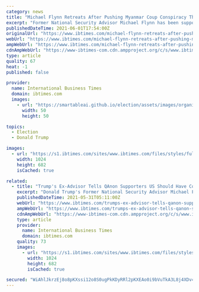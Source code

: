 ```yaml
---
category: news
title: "Michael Flynn Retreats After Pushing Myanmar Coup Conspiracy Theory To Reinstate Trump"
excerpt: "Former National Security Advisor Michael Flynn has been supporting a Myanmar-style coup conspiracy theory to get Trump back in the White House."
publishedDateTime: 2021-06-01T17:54:00Z
originalUrl: "https://www.ibtimes.com/michael-flynn-retreats-after-pushing-myanmar-coup-conspiracy-theory-reinstate-trump-3214451"
webUrl: "https://www.ibtimes.com/michael-flynn-retreats-after-pushing-myanmar-coup-conspiracy-theory-reinstate-trump-3214451"
ampWebUrl: "https://www.ibtimes.com/michael-flynn-retreats-after-pushing-myanmar-coup-conspiracy-theory-reinstate-trump-3214451?amp=1"
cdnAmpWebUrl: "https://www-ibtimes-com.cdn.ampproject.org/c/s/www.ibtimes.com/michael-flynn-retreats-after-pushing-myanmar-coup-conspiracy-theory-reinstate-trump-3214451?amp=1"
type: article
quality: 67
heat: -1
published: false

provider:
  name: International Business Times
  domain: ibtimes.com
  images:
    - url: "https://smartableai.github.io/election/assets/images/organizations/ibtimes.com-50x50.jpg"
      width: 50
      height: 50

topics:
  - Election
  - Donald Trump

images:
  - url: "https://s1.ibtimes.com/sites/www.ibtimes.com/files/styles/full/public/2020/12/20/general-michael-flynn-president-donald-trump-s-former.jpg"
    width: 1024
    height: 682
    isCached: true

related:
  - title: "Trump's Ex-Advisor Tells QAnon Supporters US Should Have Coup Like Myanmar"
    excerpt: "Donald Trump's Former National Security Advisor Michael Flynn told QAnon supporters over the weekend that the United States should have a coup like the one in Myanmar. A video shared on Twitter showed Flynn,"
    publishedDateTime: 2021-05-31T05:11:00Z
    webUrl: "https://www.ibtimes.com/trumps-ex-advisor-tells-qanon-supporters-us-should-have-coup-myanmar-3212873"
    ampWebUrl: "https://www.ibtimes.com/trumps-ex-advisor-tells-qanon-supporters-us-should-have-coup-myanmar-3212873?amp=1"
    cdnAmpWebUrl: "https://www-ibtimes-com.cdn.ampproject.org/c/s/www.ibtimes.com/trumps-ex-advisor-tells-qanon-supporters-us-should-have-coup-myanmar-3212873?amp=1"
    type: article
    provider:
      name: International Business Times
      domain: ibtimes.com
    quality: 73
    images:
      - url: "https://s1.ibtimes.com/sites/www.ibtimes.com/files/styles/full/public/2021/05/26/total-suspended-cash-payments-linked-to-gas-pipeline-AFP_9AT73Q.jpg"
        width: 1024
        height: 682
        isCached: true

secured: "WiAhlJkrzEj8o8pKXssi12o8S0ugPkKDyRRl2pKXEAo0i9bVuTkA3L8j4XDv4bLLDcklZilb0zrAUtqnf8GQTgpX3sdTvckFNYBFDEbPXxExcjnMtutI64OW6eDfdkzQw768AQFL8/VX8lSD7IkIPIlIW00nlNp6Cz0DyHCQ0saikX6iChCIto5sVi+PQiE8/65DHqL0VjB/oUq1neizxz6j8B/m0qTEGUqfciuzomkDdPmDzTbAXS2eXjOHvZe43fSmMyWi8FWGE9ciuEVkYY/5iRLTDqgdbmny/Z/ObPACYQie8NdAicYAxgPOe5XtSxgcCfaO/o0QtqliTUA2+DV0VwQgqS+c6PkuSQSVHPk=;LT1WoNo457YofkL7K5D9UQ=="
---
```


